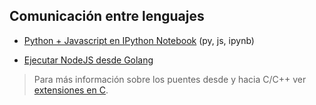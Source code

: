 ## Comunicación entre lenguajes

- [Python + Javascript en IPython Notebook](https://github.com/mondeja/fullstack/tree/master/backend/src/035-comunicacion_entre_lenguajes/py_js_ipynb/integration.ipynb) (py, js, ipynb)

- [Ejecutar NodeJS desde Golang](https://github.com/mondeja/fullstack/tree/master/backend/src/035-comunicacion_entre_lenguajes/go_js/js_from_go.go)

> Para más información sobre los puentes desde y hacia C/C++ ver [extensiones en C](https://github.com/mondeja/fullstack/tree/master/backend/src/022-extensiones_en_c).